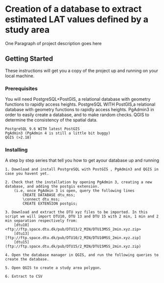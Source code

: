 # Creation of a database to extract estimated LAT values defined by a study area

One Paragraph of project description goes here

## Getting Started

These instructions will get you a copy of the project up and running on your local machine. 

### Prerequisites

You will need PostgreSQL+PostGIS, a relational database with geometry functions to rapidly access heights. PostgreSQL WITH PostGIS,a relational database with geometry functions to rapidly access heights. PgAdmin3 in order to easily create a database, and to make random checks. QGIS to determine the consistency of the spatial data. 
```
PostgreSQL 9.6 WITH latest PostGIS
PgAdmin3 (PgAdmin 4 is still a little bit buggy)
QGIS (>2.18)
```
### Installing

A step by step series that tell you how to get ayour database up and running

```
1. Download and install PostgreSQL with PostGIS , PgAdmin3 and QGIS in case you havent yet.

2. Check that the installation by opening PgAdmin 3, creating a new database, and adding the postgis extension.
	(i.e, once PgAdmin 3 is open, query the following lines 
		CREATE DATABASE dtu_mss;
		\connect dtu_mss;
		CREATE EXTENSION postgis;
		
3. Download and extract the DTU xyz files to be imported. In this script we will import DTU10, DTU 13 and DTU 15 with 2 min, 1 min and 2 min separation respectively from:
	[dtu10]<ftp://ftp.space.dtu.dk/pub/DTU13/2_MIN/DTU13MSS_2min.xyz.zip>
	[dtu13][ftp://ftp.space.dtu.dk/pub/DTU10/2_MIN/DTU10MSS_2min.xyz.zip]
	[dtu15](ftp://ftp.space.dtu.dk/pub/DTU15/2_MIN/DTU15MSS_2min.xyz.zip)
	
4. Open the database manager in QGIS, and run the following queries to create the database. 

5. Open QGIS to create a study area polygon.

6. Extract to CSV
```

